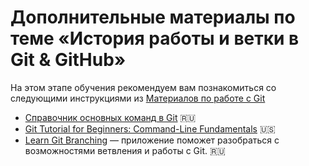  # Дополнительные материалы по теме «История работы и ветки в Git & GitHub»

На этом этапе обучения рекомендуем вам познакомиться со следующими инструкциями из [Материалов по работе с Git](./GitMaterialsAll.md)

- [Справочник основных команд в Git](./GitCommandGuide.md) 🇷🇺
- [Git Tutorial for Beginners: Command-Line Fundamentals](https://www.youtube.com/watch?v=HVsySz-h9r4) 🇺🇸
- [Learn Git Branching](https://learngitbranching.js.org/?locale=ru_RU) — приложение поможет разобраться с возможностями ветвления и работы с Git. 🇷🇺
